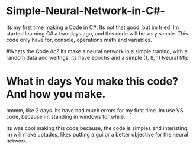 # Simple-Neural-Network-in-C#-
Its my first time making a Code in C#. Its not that good, but im tried.
Im started learning C# a two days ago, and this code will be very simple. This code only have for, console, operations math and variables.

#Whats the Code do?
Its make a neural network in a simple traning, with a random data and weithgs.
its have epochs and a simple (1, 8, 1) Neural Mlp.

# What in days You make this code? And how you make.
hmmm, like 2 days. Its have had much errors for my first time.
Im use VS code, because im standing in windows for while.

Its was cool making this code because, the code is simples and interisting.
im will make uptades, likes putting a gui or a better objective for the neural network.
